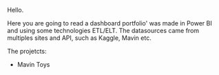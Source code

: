 Hello. 

Here you are going to read a dashboard portfolio' was made in Power BI and using some technologies ETL/ELT. 
The datasources came from multiples sites and API, such as Kaggle, Mavin etc. 

The projetcts: 
  - Mavin Toys 
